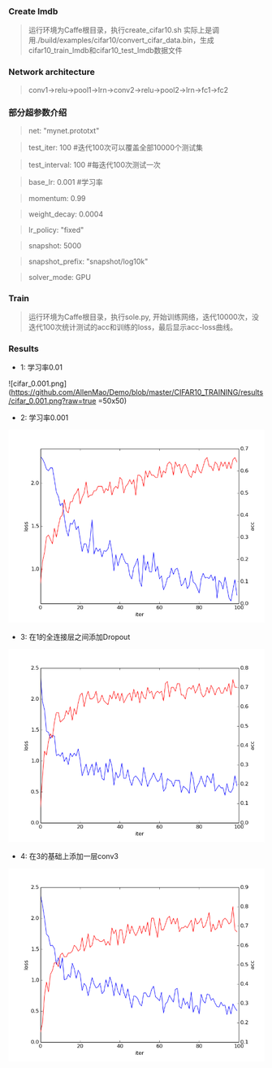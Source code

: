 ### Create lmdb

> 运行环境为Caffe根目录，执行create_cifar10.sh 实际上是调用./build/examples/cifar10/convert_cifar_data.bin，生成cifar10_train_lmdb和cifar10_test_lmdb数据文件

### Network architecture

> conv1->relu->pool1->lrn->conv2->relu->pool2->lrn->fc1->fc2

### 部分超参数介绍
> net: "mynet.prototxt"

> test_iter: 100  #迭代100次可以覆盖全部10000个测试集

> test_interval: 100  #每迭代100次测试一次

> base_lr: 0.001  #学习率

> momentum: 0.99

> weight_decay: 0.0004

> lr_policy: "fixed"

> snapshot: 5000

> snapshot_prefix: "snapshot/log10k"

> solver_mode: GPU

### Train

> 运行环境为Caffe根目录，执行sole.py, 开始训练网络，迭代10000次，没迭代100次统计测试的acc和训练的loss，最后显示acc-loss曲线。

### Results

* 1: 学习率0.01

![cifar_0.001.png](https://github.com/AllenMao/Demo/blob/master/CIFAR10_TRAINING/results/cifar_0.001.png?raw=true =50x50)

* 2: 学习率0.001

![cifar_0.0001.png](https://github.com/AllenMao/Demo/blob/master/CIFAR10_TRAINING/results/cifar_0.0001.png?raw=true)

* 3: 在1的全连接层之间添加Dropout

![cifar_0.001_dropout.png](https://github.com/AllenMao/Demo/blob/master/CIFAR10_TRAINING/results/cifar_0.001_dropout.png?raw=true)

* 4: 在3的基础上添加一层conv3

![cifar_0.001_conv3.png](https://github.com/AllenMao/Demo/blob/master/CIFAR10_TRAINING/results/cifar_0.001_conv3.png?raw=true)

